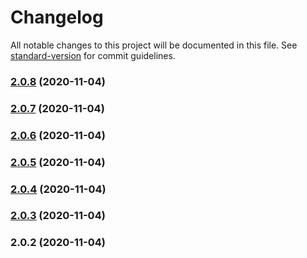 # Changelog

All notable changes to this project will be documented in this file. See [standard-version](https://github.com/conventional-changelog/standard-version) for commit guidelines.

### [2.0.8](https://github.com/ZooTopiaGG/blogs-nuxt/compare/v2.0.7...v2.0.8) (2020-11-04)

### [2.0.7](https://github.com/ZooTopiaGG/blogs-nuxt/compare/v2.0.6...v2.0.7) (2020-11-04)

### [2.0.6](https://github.com/ZooTopiaGG/blogs-nuxt/compare/v2.0.5...v2.0.6) (2020-11-04)

### [2.0.5](https://github.com/ZooTopiaGG/blogs-nuxt/compare/v2.0.4...v2.0.5) (2020-11-04)

### [2.0.4](https://github.com/ZooTopiaGG/blogs-nuxt/compare/v2.0.3...v2.0.4) (2020-11-04)

### [2.0.3](https://github.com/ZooTopiaGG/blogs-nuxt/compare/v2.0.2...v2.0.3) (2020-11-04)

### 2.0.2 (2020-11-04)
